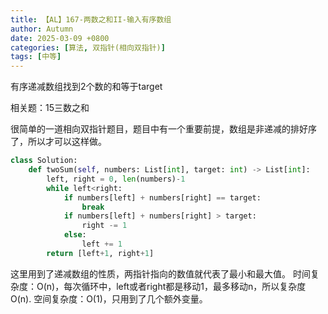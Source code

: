 ```yaml
---
title: 【AL】167-两数之和II-输入有序数组
author: Autumn
date: 2025-03-09 +0800
categories: [算法, 双指针(相向双指针)]
tags: [中等]
---
```


有序递减数组找到2个数的和等于target

相关题：15三数之和

很简单的一道相向双指针题目，题目中有一个重要前提，数组是非递减的排好序了，所以才可以这样做。

```python
class Solution:
    def twoSum(self, numbers: List[int], target: int) -> List[int]:
        left, right = 0, len(numbers)-1
        while left<right:
            if numbers[left] + numbers[right] == target:
                break
            if numbers[left] + numbers[right] > target:
                right -= 1
            else:
                left += 1
        return [left+1, right+1]
```


这里用到了递减数组的性质，两指针指向的数值就代表了最小和最大值。
时间复杂度：O(n)，每次循环中，left或者right都是移动1，最多移动n，所以复杂度O(n).
空间复杂度：O(1)，只用到了几个额外变量。
